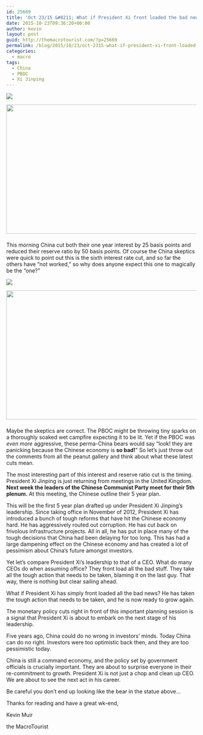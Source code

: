```yaml
---
id: 25669
title: 'Oct 23/15 &#8211; What if President Xi front loaded the bad news?'
date: 2015-10-23T09:36:20+00:00
author: kevin
layout: post
guid: http://themacrotourist.com/?p=25669
permalink: /blog/2015/10/23/oct-2315-what-if-president-xi-front-loaded-the-bad-news/
categories:
  - macro
tags:
  - China
  - PBOC
  - Xi Jinping
---
```


  <img src="http://themacrotourist.com/pictures/XiamenOct2315.png"><img class="size-full wp-image-14271" style="padding-top: 1.0em;padding-bottom: 0.5em;" style="margin:30px auto;display:block;" src="http://themacrotourist.com/pictures/XiamenOct2315.png" width="600" height="342">

This morning China cut both their one year interest by 25 basis points and reduced their reserve ratio by 50 basis points. Of course the China skeptics were quick to point out this is the sixth interest rate cut, and so far the others have &#8220;not worked,&#8221; so why does anyone expect this one to magically be the &#8220;one?&#8221;


  <img src="http://themacrotourist.com/pictures/China1Oct2315.png"><img class="size-full wp-image-14271" style="padding-top: 1.0em;padding-bottom: 0.5em;" style="margin:30px auto;display:block;" src="http://themacrotourist.com/pictures/China1Oct2315.png" width="600" height="342">

Maybe the skeptics are correct. The PBOC might be throwing tiny sparks on a thoroughly soaked wet campfire expecting it to be lit. Yet if the PBOC was _even more_ aggressive, these perma-China bears would say &#8220;look! they are panicking because the Chinese economy is **so bad!**&#8221; So let&#8217;s just throw out the comments from all the peanut gallery and think about what these latest cuts mean.

The most interesting part of this interest and reserve ratio cut is the timing. President Xi Jinping is just returning from meetings in the United Kingdom. **Next week the leaders of the Chinese Communist Party meet for their 5th plenum.** At this meeting, the Chinese outline their 5 year plan. 

This will be the first 5 year plan drafted up under President Xi Jinping&#8217;s leadership. Since taking office in November of 2012, President Xi has introduced a bunch of tough reforms that have hit the Chinese economy hard. He has aggressively routed out corruption. He has cut back on frivolous infrastructure projects. All in all, he has put in place many of the tough decisions that China had been delaying for too long. This has had a large dampening effect on the Chinese economy and has created a lot of pessimism about China&#8217;s future amongst investors. 

Yet let&#8217;s compare President Xi&#8217;s leadership to that of a CEO. What do many CEOs do when assuming office? They front load all the bad stuff. They take all the tough action that needs to be taken, blaming it on the last guy. That way, there is nothing but clear sailing ahead.

What if President Xi has simply front loaded all the bad news? He has taken the tough action that needs to be taken, and he is now ready to grow again.

The monetary policy cuts right in front of this important planning session is a signal that President Xi is about to embark on the next stage of his leadership. 

Five years ago, China could do no wrong in investors&#8217; minds. Today China can do no right. Investors were too optimistic back then, and they are too pessimistic today. 

China is still a command economy, and the policy set by government officials is crucially important. They are about to surprise everyone in their re-commitment to growth. President Xi is not just a chop and clean up CEO. We are about to see the next act in his career.

Be careful you don&#8217;t end up looking like the bear in the statue above&#8230;

Thanks for reading and have a great wk-end,
  
Kevin Muir
  
the MacroTourist